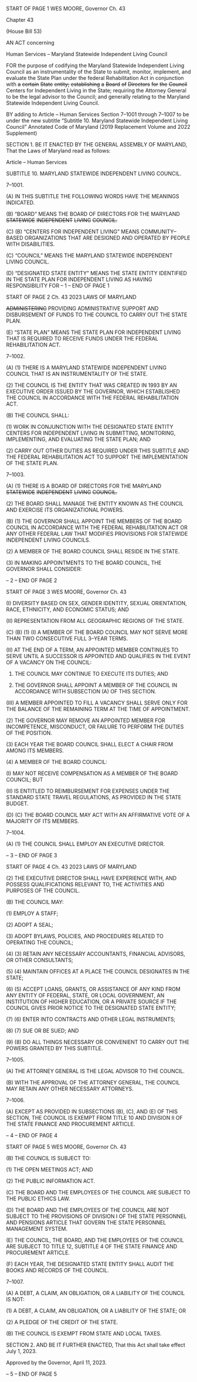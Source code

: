 START OF PAGE 1
WES MOORE, Governor Ch. 43

Chapter 43

(House Bill 53)

AN ACT concerning

Human Services – Maryland Statewide Independent Living Council

FOR the purpose of codifying the Maryland Statewide Independent Living Council as an
instrumentality of the State to submit, monitor, implement, and evaluate the State
Plan under the federal Rehabilitation Act in conjunction with ~~a~~ ~~certain~~ ~~State~~ ~~entity;~~
~~establishing~~ ~~a~~ ~~Board~~ ~~of~~ ~~Directors~~ ~~for~~ ~~the~~ ~~Council~~ Centers for Independent Living in
the State; requiring the Attorney General to be the legal advisor to the Council; and
generally relating to the Maryland Statewide Independent Living Council.

BY adding to
Article – Human Services
Section 7–1001 through 7–1007 to be under the new subtitle “Subtitle 10. Maryland
Statewide Independent Living Council”
Annotated Code of Maryland
(2019 Replacement Volume and 2022 Supplement)

SECTION 1. BE IT ENACTED BY THE GENERAL ASSEMBLY OF MARYLAND,
That the Laws of Maryland read as follows:

Article – Human Services

SUBTITLE 10. MARYLAND STATEWIDE INDEPENDENT LIVING COUNCIL.

7–1001.

(A) IN THIS SUBTITLE THE FOLLOWING WORDS HAVE THE MEANINGS
INDICATED.

(B) “BOARD” MEANS THE BOARD OF DIRECTORS FOR THE MARYLAND
~~STATEWIDE~~ ~~INDEPENDENT~~ ~~LIVING~~ ~~COUNCIL.~~

(C) (B) “CENTERS FOR INDEPENDENT LIVING” MEANS
COMMUNITY–BASED ORGANIZATIONS THAT ARE DESIGNED AND OPERATED BY
PEOPLE WITH DISABILITIES.

(C) “COUNCIL” MEANS THE MARYLAND STATEWIDE INDEPENDENT LIVING
COUNCIL.

(D) “DESIGNATED STATE ENTITY” MEANS THE STATE ENTITY IDENTIFIED
IN THE STATE PLAN FOR INDEPENDENT LIVING AS HAVING RESPONSIBILITY FOR
– 1 –
END OF PAGE 1

START OF PAGE 2
Ch. 43 2023 LAWS OF MARYLAND

~~ADMINISTERING~~ PROVIDING ADMINISTRATIVE SUPPORT AND DISBURSEMENT OF
FUNDS TO THE COUNCIL TO CARRY OUT THE STATE PLAN.

(E) “STATE PLAN” MEANS THE STATE PLAN FOR INDEPENDENT LIVING
THAT IS REQUIRED TO RECEIVE FUNDS UNDER THE FEDERAL REHABILITATION ACT.

7–1002.

(A) (1) THERE IS A MARYLAND STATEWIDE INDEPENDENT LIVING
COUNCIL THAT IS AN INSTRUMENTALITY OF THE STATE.

(2) THE COUNCIL IS THE ENTITY THAT WAS CREATED IN 1993 BY AN
EXECUTIVE ORDER ISSUED BY THE GOVERNOR, WHICH ESTABLISHED THE COUNCIL
IN ACCORDANCE WITH THE FEDERAL REHABILITATION ACT.

(B) THE COUNCIL SHALL:

(1) WORK IN CONJUNCTION WITH THE DESIGNATED STATE ENTITY
CENTERS FOR INDEPENDENT LIVING IN SUBMITTING, MONITORING,
IMPLEMENTING, AND EVALUATING THE STATE PLAN; AND

(2) CARRY OUT OTHER DUTIES AS REQUIRED UNDER THIS SUBTITLE
AND THE FEDERAL REHABILITATION ACT TO SUPPORT THE IMPLEMENTATION OF
THE STATE PLAN.

7–1003.

(A) (1) THERE IS A BOARD OF DIRECTORS FOR THE MARYLAND
~~STATEWIDE~~ ~~INDEPENDENT~~ ~~LIVING~~ ~~COUNCIL.~~

(2) THE BOARD SHALL MANAGE THE ENTITY KNOWN AS THE COUNCIL
AND EXERCISE ITS ORGANIZATIONAL POWERS.

(B) (1) THE GOVERNOR SHALL APPOINT THE MEMBERS OF THE BOARD
COUNCIL IN ACCORDANCE WITH THE FEDERAL REHABILITATION ACT OR ANY
OTHER FEDERAL LAW THAT MODIFIES PROVISIONS FOR STATEWIDE INDEPENDENT
LIVING COUNCILS.

(2) A MEMBER OF THE BOARD COUNCIL SHALL RESIDE IN THE
STATE.

(3) IN MAKING APPOINTMENTS TO THE BOARD COUNCIL, THE
GOVERNOR SHALL CONSIDER:

– 2 –
END OF PAGE 2

START OF PAGE 3
WES MOORE, Governor Ch. 43

(I) DIVERSITY BASED ON SEX, GENDER IDENTITY, SEXUAL
ORIENTATION, RACE, ETHNICITY, AND ECONOMIC STATUS; AND

(II) REPRESENTATION FROM ALL GEOGRAPHIC REGIONS OF
THE STATE.

(C) (B) (1) (I) A MEMBER OF THE BOARD COUNCIL MAY NOT SERVE
MORE THAN TWO CONSECUTIVE FULL 3–YEAR TERMS.

(II) AT THE END OF A TERM, AN APPOINTED MEMBER
CONTINUES TO SERVE UNTIL A SUCCESSOR IS APPOINTED AND QUALIFIES IN THE
EVENT OF A VACANCY ON THE COUNCIL:

1. THE COUNCIL MAY CONTINUE TO EXECUTE ITS
DUTIES; AND

2. THE GOVERNOR SHALL APPOINT A MEMBER OF THE
COUNCIL IN ACCORDANCE WITH SUBSECTION (A) OF THIS SECTION.

(III) A MEMBER APPOINTED TO FILL A VACANCY SHALL SERVE
ONLY FOR THE BALANCE OF THE REMAINING TERM AT THE TIME OF APPOINTMENT.

(2) THE GOVERNOR MAY REMOVE AN APPOINTED MEMBER FOR
INCOMPETENCE, MISCONDUCT, OR FAILURE TO PERFORM THE DUTIES OF THE
POSITION.

(3) EACH YEAR THE BOARD COUNCIL SHALL ELECT A CHAIR FROM
AMONG ITS MEMBERS.

(4) A MEMBER OF THE BOARD COUNCIL:

(I) MAY NOT RECEIVE COMPENSATION AS A MEMBER OF THE
BOARD COUNCIL; BUT

(II) IS ENTITLED TO REIMBURSEMENT FOR EXPENSES UNDER
THE STANDARD STATE TRAVEL REGULATIONS, AS PROVIDED IN THE STATE
BUDGET.

(D) (C) THE BOARD COUNCIL MAY ACT WITH AN AFFIRMATIVE VOTE OF A
MAJORITY OF ITS MEMBERS.

7–1004.

(A) (1) THE COUNCIL SHALL EMPLOY AN EXECUTIVE DIRECTOR.

– 3 –
END OF PAGE 3

START OF PAGE 4
Ch. 43 2023 LAWS OF MARYLAND

(2) THE EXECUTIVE DIRECTOR SHALL HAVE EXPERIENCE WITH, AND
POSSESS QUALIFICATIONS RELEVANT TO, THE ACTIVITIES AND PURPOSES OF THE
COUNCIL.

(B) THE COUNCIL MAY:

(1) EMPLOY A STAFF;

(2) ADOPT A SEAL;

(3) ADOPT BYLAWS, POLICIES, AND PROCEDURES RELATED TO
OPERATING THE COUNCIL;

(4) (3) RETAIN ANY NECESSARY ACCOUNTANTS, FINANCIAL
ADVISORS, OR OTHER CONSULTANTS;

(5) (4) MAINTAIN OFFICES AT A PLACE THE COUNCIL DESIGNATES
IN THE STATE;

(6) (5) ACCEPT LOANS, GRANTS, OR ASSISTANCE OF ANY KIND
FROM ANY ENTITY OF FEDERAL, STATE, OR LOCAL GOVERNMENT, AN INSTITUTION
OF HIGHER EDUCATION, OR A PRIVATE SOURCE IF THE COUNCIL GIVES PRIOR
NOTICE TO THE DESIGNATED STATE ENTITY;

(7) (6) ENTER INTO CONTRACTS AND OTHER LEGAL INSTRUMENTS;

(8) (7) SUE OR BE SUED; AND

(9) (8) DO ALL THINGS NECESSARY OR CONVENIENT TO CARRY OUT
THE POWERS GRANTED BY THIS SUBTITLE.

7–1005.

(A) THE ATTORNEY GENERAL IS THE LEGAL ADVISOR TO THE COUNCIL.

(B) WITH THE APPROVAL OF THE ATTORNEY GENERAL, THE COUNCIL MAY
RETAIN ANY OTHER NECESSARY ATTORNEYS.

7–1006.

(A) EXCEPT AS PROVIDED IN SUBSECTIONS (B), (C), AND (E) OF THIS
SECTION, THE COUNCIL IS EXEMPT FROM TITLE 10 AND DIVISION II OF THE STATE
FINANCE AND PROCUREMENT ARTICLE.

– 4 –
END OF PAGE 4

START OF PAGE 5
WES MOORE, Governor Ch. 43

(B) THE COUNCIL IS SUBJECT TO:

(1) THE OPEN MEETINGS ACT; AND

(2) THE PUBLIC INFORMATION ACT.

(C) THE BOARD AND THE EMPLOYEES OF THE COUNCIL ARE SUBJECT TO
THE PUBLIC ETHICS LAW.

(D) THE BOARD AND THE EMPLOYEES OF THE COUNCIL ARE NOT SUBJECT
TO THE PROVISIONS OF DIVISION I OF THE STATE PERSONNEL AND PENSIONS
ARTICLE THAT GOVERN THE STATE PERSONNEL MANAGEMENT SYSTEM.

(E) THE COUNCIL, THE BOARD, AND THE EMPLOYEES OF THE COUNCIL ARE
SUBJECT TO TITLE 12, SUBTITLE 4 OF THE STATE FINANCE AND PROCUREMENT
ARTICLE.

(F) EACH YEAR, THE DESIGNATED STATE ENTITY SHALL AUDIT THE BOOKS
AND RECORDS OF THE COUNCIL.

7–1007.

(A) A DEBT, A CLAIM, AN OBLIGATION, OR A LIABILITY OF THE COUNCIL IS
NOT:

(1) A DEBT, A CLAIM, AN OBLIGATION, OR A LIABILITY OF THE STATE;
OR

(2) A PLEDGE OF THE CREDIT OF THE STATE.

(B) THE COUNCIL IS EXEMPT FROM STATE AND LOCAL TAXES.

SECTION 2. AND BE IT FURTHER ENACTED, That this Act shall take effect July
1, 2023.

Approved by the Governor, April 11, 2023.

– 5 –
END OF PAGE 5